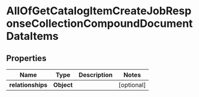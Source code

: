 # AllOfGetCatalogItemCreateJobResponseCollectionCompoundDocumentDataItems

## Properties
Name | Type | Description | Notes
------------ | ------------- | ------------- | -------------
**relationships** | **Object** |  |  [optional]
